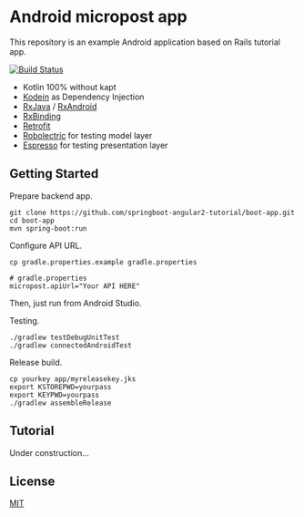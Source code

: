 # Android micropost app

This repository is an example Android application based on Rails tutorial app.

[![Build Status](https://travis-ci.org/springboot-angular2-tutorial/android-app.svg?branch=master)](https://travis-ci.org/springboot-angular2-tutorial/android-app)

* Kotlin 100% without kapt
* [Kodein](https://github.com/SalomonBrys/Kodein) as Dependency Injection
* [RxJava](https://github.com/ReactiveX/RxJava) / [RxAndroid](https://github.com/ReactiveX/RxAndroid)
* [RxBinding](https://github.com/JakeWharton/RxBinding)
* [Retrofit](https://github.com/square/retrofit)
* [Robolectric](http://robolectric.org/) for testing model layer
* [Espresso](https://google.github.io/android-testing-support-library/docs/espresso/) for testing presentation layer

## Getting Started

Prepare backend app.

```
git clone https://github.com/springboot-angular2-tutorial/boot-app.git
cd boot-app
mvn spring-boot:run
```

Configure API URL.

```
cp gradle.properties.example gradle.properties
```

```
# gradle.properties
micropost.apiUrl="Your API HERE"
```

Then, just run from Android Studio.

Testing.

```
./gradlew testDebugUnitTest
./gradlew connectedAndroidTest
```

Release build.

```
cp yourkey app/myreleasekey.jks
export KSTOREPWD=yourpass
export KEYPWD=yourpass
./gradlew assembleRelease
```

## Tutorial

Under construction...

## License

[MIT](/LICENSE)
